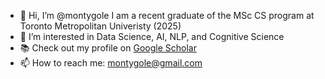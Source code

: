 - 👋 Hi, I’m @montygole I am a recent graduate of the MSc CS program at Toronto Metropolitan Univeristy (2025)
- 👀 I’m interested in Data Science, AI, NLP, and Cognitive Science
- 📚 Check out my profile on [Google Scholar](https://scholar.google.com/citations?user=7Y7O9y0AAAAJ&hl=en)
- 📫 How to reach me: montygole@gmail.com
<!---
montygole/montygole is a ✨ special ✨ repository because its `README.md` (this file) appears on your GitHub profile.
You can click the Preview link to take a look at your changes.
--->
